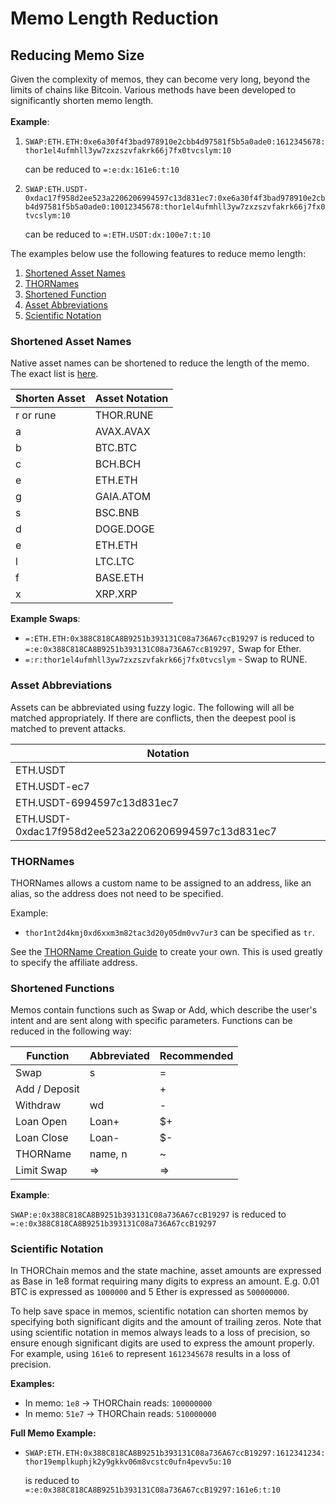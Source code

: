 # Memo Length Reduction

## Reducing Memo Size

Given the complexity of memos, they can become very long, beyond the limits of chains like Bitcoin. Various methods have been developed to significantly shorten memo length. \
\
**Example**:

1. `SWAP:ETH.ETH:0xe6a30f4f3bad978910e2cbb4d97581f5b5a0ade0:1612345678:thor1el4ufmhll3yw7zxzszvfakrk66j7fx0tvcslym:10`

   can be reduced to `=:e:dx:161e6:t:10`

2. `SWAP:ETH.USDT-0xdac17f958d2ee523a2206206994597c13d831ec7:0xe6a30f4f3bad978910e2cbb4d97581f5b5a0ade0:10012345678:thor1el4ufmhll3yw7zxzszvfakrk66j7fx0tvcslym:10`

   can be reduced to `=:ETH.USDT:dx:100e7:t:10`

The examples below use the following features to reduce memo length:

1. [Shortened Asset Names](memo-length-reduction.md#shortened-asset-names)
2. [THORNames](memo-length-reduction.md#mechanism-for-transaction-intent-1)
3. [Shortened Function](memo-length-reduction.md#mechanism-for-transaction-intent-2)
4. [Asset Abbreviations](memo-length-reduction.md#asset-abbreviations)
5. [Scientific Notation](memo-length-reduction.md#scientific-notation)

### **Shortened Asset Names**

Native asset names can be shortened to reduce the length of the memo. The exact list is [here](https://gitlab.com/thorchain/thornode/-/blob/develop/common/asset.go#L231).

| Shorten Asset | Asset Notation |
| ------------- | -------------- |
| r or rune     | THOR.RUNE      |
| a             | AVAX.AVAX      |
| b             | BTC.BTC        |
| c             | BCH.BCH        |
| e             | ETH.ETH        |
| g             | GAIA.ATOM      |
| s             | BSC.BNB        |
| d             | DOGE.DOGE      |
| e             | ETH.ETH        |
| l             | LTC.LTC        |
| f             | BASE.ETH       |
| x             | XRP.XRP        |

**Example Swaps**:

- `=:ETH.ETH:0x388C818CA8B9251b393131C08a736A67ccB19297` is reduced to `=:e:0x388C818CA8B9251b393131C08a736A67ccB19297,` Swap for Ether.
- `=:r:thor1el4ufmhll3yw7zxzszvfakrk66j7fx0tvcslym` - Swap to RUNE.

### Asset Abbreviations

Assets can be abbreviated using fuzzy logic. The following will all be matched appropriately. If there are conflicts, then the deepest pool is matched to prevent attacks.

| Notation                                            |
| --------------------------------------------------- |
| ETH.USDT                                            |
| ETH.USDT-ec7                                        |
| ETH.USDT-6994597c13d831ec7                          |
| ETH.USDT-0xdac17f958d2ee523a2206206994597c13d831ec7 |

### THORNames

THORNames allows a custom name to be assigned to an address, like an alias, so the address does not need to be specified.

Example:

- `thor1nt2d4kmj0xd6xxm3m82tac3d20y05dm0vv7ur3` can be specified as `tr`.

See the [THORName Creation Guide](../affiliate-guide/thorname-guide.md) to create your own. This is used greatly to specify the affiliate address.

### Shortened Functions

Memos contain functions such as Swap or Add, which describe the user's intent and are sent along with specific parameters. Functions can be reduced in the following way:

| Function      | Abbreviated | Recommended |
| ------------- | ----------- | ----------- |
| Swap          | s           | =           |
| Add / Deposit |             | +           |
| Withdraw      | wd          | -           |
| Loan Open     | Loan+       | $+          |
| Loan Close    | Loan-       | $-          |
| THORName      | name, n     | \~          |
| Limit Swap    | =>          | =>          |

**Example**:

`SWAP:e:0x388C818CA8B9251b393131C08a736A67ccB19297` is reduced to `=:e:0x388C818CA8B9251b393131C08a736A67ccB19297`

### Scientific Notation

In THORChain memos and the state machine, asset amounts are expressed as Base in 1e8 format requiring many digits to express an amount. E.g. 0.01 BTC is expressed as `1000000` and 5 Ether is expressed as `500000000`.

To help save space in memos, scientific notation can shorten memos by specifying both significant digits and the amount of trailing zeros. Note that using scientific notation in memos always leads to a loss of precision, so ensure enough significant digits are used to express the amount properly. For example, using `161e6` to represent `1612345678` results in a loss of precision.

**Examples:**

- In memo: `1e8` -> THORChain reads: `100000000`
- In memo: `51e7` -> THORChain reads: `510000000`

**Full Memo Example:**

- `SWAP:ETH.ETH:0x388C818CA8B9251b393131C08a736A67ccB19297:1612341234:thor19emplkuphjk2y9gkkv06m8vcstc0ufn4pevv5u:10`

  is reduced to `=:e:0x388C818CA8B9251b393131C08a736A67ccB19297:161e6:t:10`
